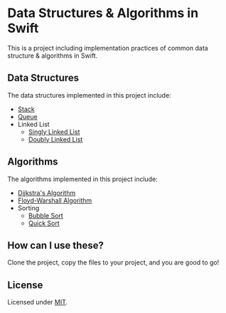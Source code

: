 # Data Structures & Algorithms in Swift

This is a project including implementation practices of common data structure & algorithms in Swift.

## Data Structures

The data structures implemented in this project include:

- [Stack](https://github.com/loyihsu/data-structures-and-algorithms-in-swift/tree/master/Data%20Structures/Stack)
- [Queue](https://github.com/loyihsu/data-structures-and-algorithms-in-swift/tree/master/Data%20Structures/Queue)
- Linked List
  - [Singly Linked List](https://github.com/loyihsu/data-structures-and-algorithms-in-swift/tree/master/Data%20Structures/Linked%20List/Singly%20Linked%20List)
  - [Doubly Linked List](https://github.com/loyihsu/data-structures-and-algorithms-in-swift/tree/master/Data%20Structures/Linked%20List/Doubly%20Linked%20List)

## Algorithms

The algorithms implemented in this project include:

- [Dijkstra's Algorithm](https://github.com/loyihsu/data-structures-and-algorithms-in-swift/blob/master/Algorithms/Dijkstras-Algorithm.swift)
- [Floyd-Warshall Algorithm](https://github.com/loyihsu/data-structures-and-algorithms-in-swift/blob/master/Algorithms/FloydWarshall-Algorithm.swift)
- Sorting
	- [Bubble Sort](https://github.com/loyihsu/data-structures-and-algorithms-in-swift/blob/master/Algorithms/Sorting/bubbleSort.swift)
	- [Quick Sort](https://github.com/loyihsu/data-structures-and-algorithms-in-swift/blob/master/Algorithms/Sorting/quickSort.swift)

## How can I use these?

Clone the project, copy the files to your project, and you are good to go!

## License
Licensed under [MIT](https://github.com/loyihsu/data-structures-and-algorithms-in-swift/blob/master/LICENSE.md).
